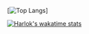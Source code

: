 
[![Top Langs](https://github-readme-stats.vercel.app/api/top-langs/?username=nalendro16&hide_progress=false)]


[![Harlok's wakatime stats](https://github-readme-stats.vercel.app/api/wakatime?username=nalendro16)](https://github.com/anuraghazra/github-readme-stats)
